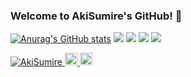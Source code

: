 ### Welcome to AkiSumire's GitHub! 👋


[![Anurag's GitHub stats](https://github-readme-stats.vercel.app/api?username=AkiSumire&show_icons=true)](https://github.com/anuraghazra/github-readme-stats)
![](http://github-profile-summary-cards.vercel.app/api/cards/profile-details?username=AkiSumire&theme=default)
![](http://github-profile-summary-cards.vercel.app/api/cards/repos-per-language?username=AkiSumire&theme=default)
![](http://github-profile-summary-cards.vercel.app/api/cards/most-commit-language?username=AkiSumire&theme=default)
![](http://github-profile-summary-cards.vercel.app/api/cards/productive-time?username=AkiSumire&theme=default&utcOffset=8)

<p align="left">
  <a href="https://github.com/AkiSumire/AkiSumire/">
    <img src="https://komarev.com/ghpvc/?username=AkiSumire" alt="AkiSumire" />
  </a>
  <a href="http://twitter.com/_akisumire">
    <img height="20" src="https://img.shields.io/twitter/follow/_akisumire?label=Twitter&logo=twitter&style=flat" />
  </a>
  <a href="https://www.reddit.com/user/AkiSumire">
    <img height="20" src="https://img.shields.io/reddit/user-karma/combined/AkiSumire?label=Reddit&logo=reddit&style=flat" />
  </a>
  
</p>
<!--
**AkiSumire/AkiSumire** is a ✨ _special_ ✨ repository because its `README.md` (this file) appears on your GitHub profile.

Here are some ideas to get you started:

- 🔭 I’m currently working on ...
- 🌱 I’m currently learning ...
- 👯 I’m looking to collaborate on ...
- 🤔 I’m looking for help with ...
- 💬 Ask me about ...
- 📫 How to reach me: ...
- 😄 Pronouns: ...
- ⚡ Fun fact: ...
-->
